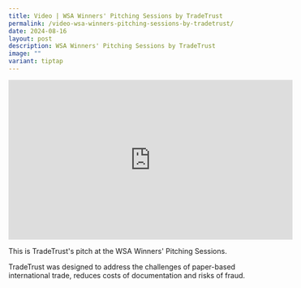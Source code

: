 ```yaml
---
title: Video | WSA Winners' Pitching Sessions by TradeTrust
permalink: /video-wsa-winners-pitching-sessions-by-tradetrust/
date: 2024-08-16
layout: post
description: WSA Winners' Pitching Sessions by TradeTrust
image: ""
variant: tiptap
---
```

<div class="iframe-wrapper">
<iframe height="315" width="560" allowfullscreen="true" frameborder="0" src="https://www.youtube.com/embed/FNOVcsFkD48?si=WEKhIEgycDNL26oK"></iframe>
</div>
<p>This is TradeTrust's pitch at the WSA Winners' Pitching Sessions.</p>
<p>TradeTrust was designed to address the challenges of paper-based international
trade, reduces costs of documentation and risks of fraud.</p>
<p></p>